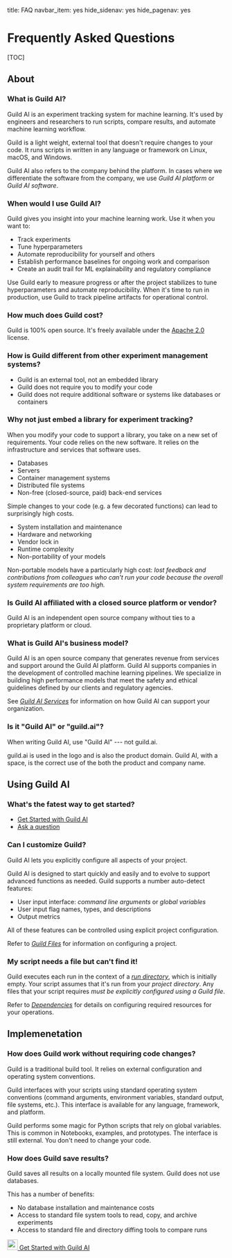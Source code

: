 title: FAQ
navbar_item: yes
hide_sidenav: yes
hide_pagenav: yes

# Frequently Asked Questions

[TOC]

## About

### What is Guild AI?

Guild AI is an experiment tracking system for machine learning. It's
used by engineers and researchers to run scripts, compare results, and
automate machine learning workflow.

Guild is a light weight, external tool that doesn't require changes to
your code. It runs scripts in written in any language or framework on
Linux, macOS, and Windows.

Guild AI also refers to the company behind the platform. In cases
where we differentiate the software from the company, we use *Guild AI
platform* or *Guild AI software*.

### When would I use Guild AI?

Guild gives you insight into your machine learning work. Use it when
you want to:

- Track experiments
- Tune hyperparameters
- Automate reproducibility for yourself and others
- Establish performance baselines for ongoing work and comparison
- Create an audit trail for ML explainability and regulatory
  compliance

Use Guild early to measure progress or after the project stabilizes to
tune hyperparameters and automate reproducibility. When it's time to
run in production, use Guild to track pipeline artifacts for
operational control.

### How much does Guild cost?

Guild is 100% open source. It's freely available under the [Apache
2.0](https://github.com/guildai/guildai/blob/master/LICENSE.txt)
license.

### How is Guild different from other experiment management systems?

- Guild is an external tool, not an embedded library
- Guild does not require you to modify your code
- Guild does not require additional software or systems like databases
  or containers

### Why not just embed a library for experiment tracking?

When you modify your code to support a library, you take on a new set
of requirements. Your code relies on the new software. It relies on
the infrastructure and services that software uses.

 - Databases
 - Servers
 - Container management systems
 - Distributed file systems
 - Non-free (closed-source, paid) back-end services

Simple changes to your code (e.g. a few decorated functions) can lead
to surprisingly high costs.

 - System installation and maintenance
 - Hardware and networking
 - Vendor lock in
 - Runtime complexity
 - Non-portability of your models

Non-portable models have a particularly high cost: *lost feedback and
contributions from colleagues who can't run your code because the
overall system requirements are too high.*

### Is Guild AI affiliated with a closed source platform or vendor?

Guild AI is an independent open source company without ties to a
proprietary platform or cloud.

### What is Guild AI's business model?

Guild AI is an open source company that generates revenue from
services and support around the Guild AI platform. Guild AI supports
companies in the development of controlled machine learning
pipelines. We specialize in building high performance models that meet
the safety and ethical guidelines defined by our clients and
regulatory agencies.

See [*Guild AI Services*](/services.md) for information on how Guild
AI can support your organization.

### Is it "Guild AI" or "guild.ai"?

When writing Guild AI, use "Guild AI" --- not guild.ai.

guild.ai is used in the logo and is also the product domain. Guild AI,
with a space, is the correct use of the both the product and company
name.

## Using Guild AI

### What's the fatest way to get started?

- [Get Started with Guild AI](https://my.guild.ai/start)
- [Ask a question](https://my.guild.ai/new-topic?category=general)

### Can I customize Guild?

Guild AI lets you explicitly configure all aspects of your project.

Guild AI is designed to start quickly and easily and to evolve to
support advanced functions as needed. Guild supports a number
auto-detect features:

- User input interface: *command line arguments* or *global variables*
- User input flag names, types, and descriptions
- Output metrics

All of these features can be controlled using explicit project
configuration.

Refer to [*Guild Files*](https://my.guild.ai/docs/guildfiles) for
information on configuring a project.

### My script needs a file but can't find it!

Guild executes each run in the context of a [*run
directory*](https://my.guild.ai/docs/runs#run-directory), which is
initially empty. Your script assumes that it's run from your *project
directory*. Any files that your script requires *must be explicitly
configured using a Guild file*.

Refer to [*Dependencies*](https://my.guild.ai/docs/dependencies) for
details on configuring required resources for your operations.

## Implemenetation

### How does Guild work without requiring code changes?

Guild is a traditional build tool. It relies on external configuration
and operating system conventions.

Guild interfaces with your scripts using standard operating system
conventions (command arguments, environment variables, standard
output, file systems, etc.). This interface is available for any
language, framework, and platform.

Guild performs some magic for Python scripts that rely on global
variables. This is common in Notebooks, examples, and prototypes. The
interface is still external. You don't need to change your code.

### How does Guild save results?

Guild saves all results on a locally mounted file system. Guild does
not use databases.

This has a number of benefits:

- No database installation and maintenance costs
- Access to standard file system tools to read, copy, and archive
  experiments
- Access to standard file and directory diffing tools to compare runs

<div class="col col-md-12 mt-5">
<div class="promo center">
<a class="btn btn-primary cta" href="https://my.guild.ai/start" target="_blank"><img src="/assets/icons/space-rocket-flying-white.svg" height="24"> Get Started with Guild AI</a>
</div>
</div>
